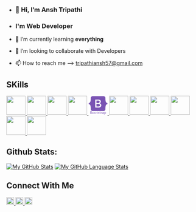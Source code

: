 - <h3>👋 Hi, I’m Ansh Tripathi <br>
- <h3>I'm Web Developer</h2>

- 🌱 I’m currently learning <strong>everything</strong>
- 💞️ I’m looking to collaborate with Developers
- 📫 How to reach me -->
     tripathiansh57@gmail.com

<!---
Ansh57/Ansh57 is a ✨ special ✨ repository because its `README.md` (this file) appears on your GitHub profile.
You can click the Preview link to take a look at your changes.
--->
<h2>SKills</h2>
     <a href="/">  <img src="https://cdn-icons-png.flaticon.com/512/5968/5968267.png" width="50px" height="50px"> </a>
      <a href="/">  <img src="https://cdn-icons-png.flaticon.com/512/888/888847.png" width="50px" height="50px"> </a>
      <a href="/">  <img src="https://cdn-icons-png.flaticon.com/512/5968/5968292.png" width="50px" height="50px"> </a>
      <a href="/">  <img src="https://pics.freeicons.io/uploads/icons/png/20167174151551942641-512.png" width="50px" height="50px"> </a>
     <a href="/">  <img src="https://raw.githubusercontent.com/devicons/devicon/master/icons/bootstrap/bootstrap-plain-wordmark.svg" width="50px" height="50px"> </a>
    <a href="/">  <img src="https://cdn.jsdelivr.net/gh/devicons/devicon/icons/express/express-original-wordmark.svg" width="50px" height="50px"> </a> 
      <a href="/">  <img src="https://cdn.jsdelivr.net/gh/devicons/devicon/icons/nodejs/nodejs-original-wordmark.svg" width="50px" height="50px"> </a> 
      <a href="/">  <img src="https://cdn.jsdelivr.net/gh/devicons/devicon/icons/mongodb/mongodb-original-wordmark.svg" width="50px" height="50px"> </a> 
     <a href="/">  <img src="https://cdn.jsdelivr.net/gh/devicons/devicon/icons/git/git-original-wordmark.svg" width="50px" height="50px"> </a> 
     <a href="/">  <img src="https://camo.githubusercontent.com/93b32389bf746009ca2370de7fe06c3b5146f4c99d99df65994f9ced0ba41685/68747470733a2f2f7777772e766563746f726c6f676f2e7a6f6e652f6c6f676f732f676574706f73746d616e2f676574706f73746d616e2d69636f6e2e737667" width="50px" height="50px"> </a> 
   <a href="/">  <img src="https://cdn.jsdelivr.net/gh/devicons/devicon/icons/heroku/heroku-original-wordmark.svg" width="50px" height="50px"> </a> 
     <h2>Github Stats: </h2>
     
[![My GitHub Stats](https://github-readme-stats.vercel.app/api/?username=Ansh57&count_private=true&theme=tokyonight&showicons=true)]()
[![My GitHub Language Stats](https://github-readme-stats.vercel.app/api/top-langs/?username=Ansh57&langs_count=5&theme=tokyonight)]()

<h2>Connect With Me</h2>
     <a href="https://www.linkedin.com/in/anshtripathi01">  <img src="https://cdn.jsdelivr.net/gh/devicons/devicon/icons/linkedin/linkedin-original.svg" width="20px" height="20px"> </a>
   <a href="https://www.twitter.com/ansh_tripathi01" > <img src="https://cdn.jsdelivr.net/gh/devicons/devicon/icons/twitter/twitter-original.svg" width="20px" height="20px"> </a>
<a href="https://www.instagram.com/_codeknight" > <img src="https://cdn-icons-png.flaticon.com/512/1384/1384063.png" width="20px" height="20px"> </a>
     
    
    
     

